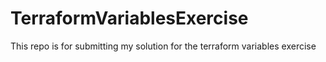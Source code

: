 # TerraformVariablesExercise
This repo is for submitting my solution for the terraform variables exercise
